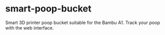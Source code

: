 # smart-poop-bucket
Smart 3D printer poop bucket suitable for the Bambu A1. Track your poop with the web interface.
